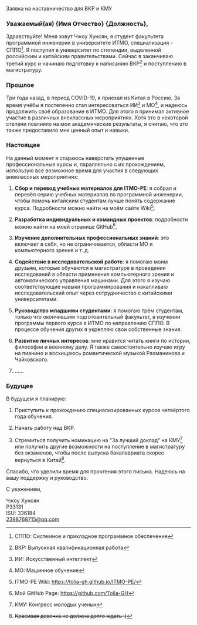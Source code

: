 Заявка на наставничество для ВКР и КМУ

### Уважаемый(ая) {Имя Отчество} {Должность},

Здравствуйте! Меня зовут Чжоу Хунсян, я студент факультета программной инженерии в университете ИТМО, специализация - СППО[^1]. Я поступил в университет по стипендии, выделенной российским и китайским правительствами. Сейчас я заканчиваю третий курс и начинаю подготовку к написанию ВКР[^2] и поступлению в магистратуру.

### Прошлое

Три года назад, в период COVID-19, я приехал из Китая в Россию. За время учёбы я постепенно стал интересоваться ИИ[^3] и МО[^4], и надеюсь продолжить своё образование в ИТМО. Для этого я принимал активное участие в различных внеклассных мероприятиях. Хотя это в некоторой степени повлияло на мои академические результаты, я считаю, что это также предоставило мне ценный опыт и навыки.

### Настоящее

На данный момент я стараюсь наверстать упущенные профессиональные курсы и, параллельно с их прохождением, использую всё возможное время для участия в следующих внеклассных мероприятиях:

1. **Сбор и перевод учебных материалов для ITMO-PE**: я собрал и перевёл серию учебных материалов по программной инженерии, чтобы помочь китайским студентам лучше понять содержание курса. Подробности можно найти на моём сайте Wiki[^5].

2. **Разработка индивидуальных и командных проектов**: подробности можно найти на моей странице GitHub[^6].

3. **Изучение дополнительных профессиональных знаний**: это включает в себя, но не ограничивается, области МО и компьютерного зрения и т. д.

4. **Содействие в исследовательской работе**: я помогаю моим друзьям, которые обучаются в магистратуре в проведении исследований в области применения компьютерного зрения и автоматического управления машинами. Для этого я изучаю соответствующие навыки программирования и накапливаю исследовательский опыт через сотрудничество с китайскими университетами.

5. **Руководство младшими студентами**: я помогаю трём студентам, только что окончившим подготовительный факультет, в изучении программы первого курса в ИТМО по направлению СППО. В процессе обучения других я укрепляю свои собственные знания.

6. **Развитие личных интересов**: мне нравится читать книги по истории, философии и военному делу. Я также самостоятельно изучаю игру на пианино и восхищаюсь романтической музыкой Рахманинова и Чайковского.

7. ......

### Будущее

В будущем я планирую:

1. Приступить к прохождению специализированных курсов четвёртого года обучения.

2. Начать работу над ВКР.

3. Стремиться получить номинацию на "За лучший доклад" на КМУ[^7] или получить другие возможности на поступление в магистратуру без экзаменов, чтобы после выпуска бакалавриата скорее вернуться в Китай[^8].

Спасибо, что уделили время для прочтения этого письма. Надеюсь на вашу поддержку и руководство.

С уважением,

Чжоу Хунсян  
P33131  
ISU: 336184  
2398768715@qq.com  

[^1]: СППО: Системное и прикладное программное обеспечение  
[^2]: ВКР: Выпускная квалификационная работа  
[^3]: ИИ: Искусственный интеллект  
[^4]: МО: Машинное обучение  
[^5]: ITMO-PE Wiki: https://tolia-gh.github.io/ITMO-PE/
[^6]: Мой GitHub Page: https://github.com/Tolia-GH
[^7]: КМУ: Конгресс молодых ученых
[^8]: ~~Красивая девочка не должна долго ждать :)~~
